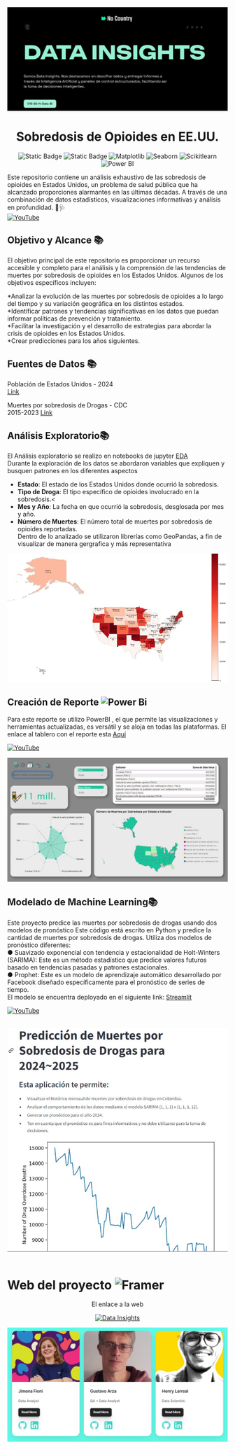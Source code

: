 <div align="center">
  <img src='./img/banner.JPG'>
  <br> 
</div>


<h1 align="center"> Sobredosis de Opioides en EE.UU. </h1>

<div align = "center">

![Static Badge](https://img.shields.io/badge/-Python-333333?style=flat&logo=python)
![Static Badge](https://img.shields.io/badge/-Pandas-333333?style=flat&logo=pandas)
![Matplotlib](https://img.shields.io/badge/-Matplotlib-333333?style=flat&logo=matplotlib)
![Seaborn](https://img.shields.io/badge/-Seaborn-333333?style=flat&logo=seaborn)
![Scikitlearn](https://img.shields.io/badge/-Scikitlearn-333333?style=flat&logo=scikitlearn)
![Power BI](https://img.shields.io/badge/-Power%20BI-333333?style=flat&logo=powerbi)
</div>


Este repositorio contiene un análisis exhaustivo de las sobredosis de opioides en Estados Unidos, un problema de salud pública que ha alcanzado proporciones alarmantes en las últimas décadas. A través de una combinación de datos estadísticos, visualizaciones informativas y análisis en profundidad. 💉🩺 <br>
[![YouTube](https://img.shields.io/badge/YouTube-%23FF0000.svg?style=for-the-badge&logo=YouTube&logoColor=white)](https://youtu.be/Di3Dt4qaez8?si=TLFNh21Vfy99GN5V)


## **Objetivo y Alcance** 📚

El objetivo principal de este repositorio es proporcionar un recurso accesible y completo para el análisis y la comprensión de las tendencias de muertes por sobredosis de opioides en los Estados Unidos. Algunos de los objetivos específicos incluyen:

*Analizar la evolución de las muertes por sobredosis de opioides a lo largo del tiempo y su variación geográfica en los distintos estados.<br>
*Identificar patrones y tendencias significativas en los datos que puedan informar políticas de prevención y tratamiento.<br>
*Facilitar la investigación y el desarrollo de estrategias para abordar la crisis de opioides en los Estados Unidos.<br>
*Crear predicciones para los años siguientes.<br>
## **Fuentes de Datos** 📚

Población de  Estados Unidos - 2024 <br/>
[Link](https://worldpopulationreview.com/states)

Muertes por sobredosis de Drogas - CDC <br/> 2015-2023
[Link](https://www.cdc.gov/nchs/nvss/vsrr/drug-overdose-data.htm)

## **Análisis Exploratorio**📚

El Análisis exploratorio se realizo en notebooks de jupyter [EDA](/EDA_post_pamndemia.ipynb) <br>
Durante la exploración de los datos se abordaron variables que expliquen y busquen patrones en los diferentes aspectos 
* **Estado**: El estado de los Estados Unidos donde ocurrió la sobredosis.<br>
* **Tipo de Droga**: El tipo específico de opioides involucrado en la sobredosis.<<br>
* **Mes y Año**: La fecha en que ocurrió la sobredosis, desglosada por mes y año.<br>
* **Número de Muertes**: El número total de muertes por sobredosis de opioides reportadas.<br>
Dentro de lo analizado se utilizaron librerías como GeoPandas, a fin de visualizar de manera gergrafica y más representativa 
<div align="center">
  <img src='./img/EDA.JPG'>
  <br> 
</div>

## **Creación de Reporte** ![Power Bi](https://img.shields.io/badge/power_bi-F2C811?style=for-the-badge&logo=powerbi&logoColor=black)
Para este reporte se utilizo PowerBI , el que permite las visualizaciones y herramientas actualizadas, es versátil y se aloja en todas las plataformas. El enlace al tablero con el reporte esta [Aquí](https://app.powerbi.com/view?r=eyJrIjoiMGFmNzg4MTQtYzFiMi00NDcxLTkzMmEtMDUwZmY1NGY4MTQ1IiwidCI6ImRmODY3OWNkLWE4MGUtNDVkOC05OWFjLWM4M2VkN2ZmOTVhMCJ9)<br>



[![YouTube](https://img.shields.io/badge/YouTube-%23FF0000.svg?style=for-the-badge&logo=YouTube&logoColor=white)](https://youtu.be/--B1UA50rGA)


<div align="center">
  <img src='./img/StatesPBI.JPG'>
  <br> 
</div>

## **Modelado de Machine Learning**📚
Este proyecto predice las muertes por sobredosis de drogas usando dos
modelos de pronóstico
Este código está escrito en Python y predice la cantidad de muertes por sobredosis de
drogas. Utiliza dos modelos de pronóstico diferentes:<br>
● Suavizado exponencial con tendencia y estacionalidad de Holt-Winters
(SARIMA): Este es un método estadístico que predice valores futuros basado en
tendencias pasadas y patrones estacionales.<br>
● Prophet: Este es un modelo de aprendizaje automático desarrollado por
Facebook diseñado específicamente para el pronóstico de series de tiempo.<br>
El modelo se encuentra deployado en el siguiente  link: [Streamlit](https://c16-92-ft-data-bi-main-yk9zgegfgznryfjtyvl9sh.streamlit.app/) <br>

[![YouTube](https://img.shields.io/badge/YouTube-%23FF0000.svg?style=for-the-badge&logo=YouTube&logoColor=white)](https://youtu.be/9z6NFbL3ztA?si=StbFQ9ZiDZ9jW8jk)

<br>
<div align="center">
  <img src='./img/Prediction.JPG'>
  <br> 
</div>
<br>

# **Web del proyecto** ![Framer](https://img.shields.io/badge/Framer-black?style=for-the-badge&logo=framer&logoColor=blue)


<div align="center"> El enlace a la web 

[![Data Insights](https://img.shields.io/badge/Google-4285F4?logo=google&logoColor=fff&style=flat-square)](https://datainsights.framer.ai/page)
<br>
</div>
<div align="center"> 
  <img src='./img/foot.JPG'>
</div>

<!--|------------------------------------------------------------------|-------------------------------------------------------------------|----------------------------------------------------------|
<div align="center">
  <a href='https://www.linkedin.com/in/jimena-fioni/'>
    <img src="https://img.shields.io/badge/LinkedIn-0077B5?style=for-the-badge&logo=linkedin&logoColor=white"alt="Linkedin"/>
  </a>
  <a href='https://github.com/JimeFioni/'>
    <img src="https://img.shields.io/badge/github-%23121011.svg?style=for-the-badge&logo=github&logoColor=white" alt="GitHub">
  </a>
</div> 
|------------------------------------------------------------------|-------------------------------------------------------------------|----------------------------------------------------------|
<div align="center">
  <a href='https://www.linkedin.com/in/gustavoarza/'>
    <img src="https://img.shields.io/badge/LinkedIn-0077B5?style=for-the-badge&logo=linkedin&logoColor=white"alt="Linkedin"/>
  </a>
  <a href='https://github.com/gustavo-arza/'>
    <img src="https://img.shields.io/badge/github-%23121011.svg?style=for-the-badge&logo=github&logoColor=white" alt="GitHub">
  </a>
</div> 
|------------------------------------------------------------------|-------------------------------------------------------------------|----------------------------------------------------------|
<div align="center">
  <a href='https://www.linkedin.com/in/henry-larreal-carrera/'>
    <img src="https://img.shields.io/badge/LinkedIn-0077B5?style=for-the-badge&logo=linkedin&logoColor=white"alt="Linkedin"/>
  </a>
  <a href='https://github.com/hendevdata/hendevdata'>
    <img src="https://img.shields.io/badge/github-%23121011.svg?style=for-the-badge&logo=github&logoColor=white" alt="GitHub">
  </a>
</div> 
<br>
|------------------------------------------------------------------|-------------------------------------------------------------------|----------------------------------------------------------|###
